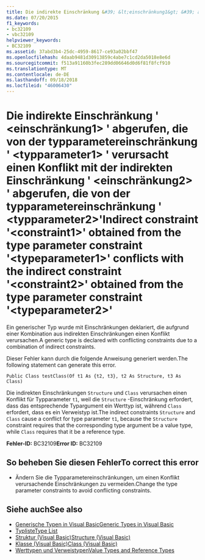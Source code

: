 ```yaml
---
title: Die indirekte Einschränkung &#39; &lt;einschränkung1&gt; &#39; abgerufen, die von der typparametereinschränkung &#39; &lt;typparameter1&gt; &#39; verursacht einen Konflikt mit der indirekten Einschränkung &#39; &lt;einschränkung2&gt; &#39; abgerufen, die von der typparametereinschränkung &#39; &lt;typparameter2&gt;&#39;
ms.date: 07/20/2015
f1_keywords:
- bc32109
- vbc32109
helpviewer_keywords:
- BC32109
ms.assetid: 37abd3b4-25dc-4959-8617-ce93a02bbf47
ms.openlocfilehash: 4daab9481d30913859c4abe7c1cd2da5018e8e6d
ms.sourcegitcommit: f513a91160b3fec289dd06646d0d6f81f8fcf910
ms.translationtype: MT
ms.contentlocale: de-DE
ms.lasthandoff: 09/18/2018
ms.locfileid: "46006430"
---
```

# <a name="indirect-constraint-39ltconstraint1gt39-obtained-from-the-type-parameter-constraint-39lttypeparameter1gt39-conflicts-with-the-indirect-constraint-39ltconstraint2gt39-obtained-from-the-type-parameter-constraint-39lttypeparameter2gt39"></a><span data-ttu-id="d174e-102">Die indirekte Einschränkung &#39; &lt;einschränkung1&gt; &#39; abgerufen, die von der typparametereinschränkung &#39; &lt;typparameter1&gt; &#39; verursacht einen Konflikt mit der indirekten Einschränkung &#39; &lt;einschränkung2&gt; &#39; abgerufen, die von der typparametereinschränkung &#39; &lt;typparameter2&gt;&#39;</span><span class="sxs-lookup"><span data-stu-id="d174e-102">Indirect constraint &#39;&lt;constraint1&gt;&#39; obtained from the type parameter constraint &#39;&lt;typeparameter1&gt;&#39; conflicts with the indirect constraint &#39;&lt;constraint2&gt;&#39; obtained from the type parameter constraint &#39;&lt;typeparameter2&gt;&#39;</span></span>
<span data-ttu-id="d174e-103">Ein generischer Typ wurde mit Einschränkungen deklariert, die aufgrund einer Kombination aus indirekten Einschränkungen einen Konflikt verursachen.</span><span class="sxs-lookup"><span data-stu-id="d174e-103">A generic type is declared with conflicting constraints due to a combination of indirect constraints.</span></span>  
  
 <span data-ttu-id="d174e-104">Dieser Fehler kann durch die folgende Anweisung generiert werden.</span><span class="sxs-lookup"><span data-stu-id="d174e-104">The following statement can generate this error.</span></span>  
  
```  
Public Class testClass(Of t1 As {t2, t3}, t2 As Structure, t3 As Class)  
```  
  
 <span data-ttu-id="d174e-105">Die indirekten Einschränkungen `Structure` und `Class` verursachen einen Konflikt für Typparameter `t1`, weil die `Structure` -Einschränkung erfordert, dass das entsprechende Typargument ein Werttyp ist, während `Class` erfordert, dass es ein Verweistyp ist.</span><span class="sxs-lookup"><span data-stu-id="d174e-105">The indirect constraints `Structure` and `Class` cause a conflict for type parameter `t1`, because the `Structure` constraint requires that the corresponding type argument be a value type, while `Class` requires that it be a reference type.</span></span>  
  
 <span data-ttu-id="d174e-106">**Fehler-ID:** BC32109</span><span class="sxs-lookup"><span data-stu-id="d174e-106">**Error ID:** BC32109</span></span>  
  
## <a name="to-correct-this-error"></a><span data-ttu-id="d174e-107">So beheben Sie diesen Fehler</span><span class="sxs-lookup"><span data-stu-id="d174e-107">To correct this error</span></span>  
  
-   <span data-ttu-id="d174e-108">Ändern Sie die Typparametereinschränkungen, um einen Konflikt verursachende Einschränkungen zu vermeiden.</span><span class="sxs-lookup"><span data-stu-id="d174e-108">Change the type parameter constraints to avoid conflicting constraints.</span></span>  
  
## <a name="see-also"></a><span data-ttu-id="d174e-109">Siehe auch</span><span class="sxs-lookup"><span data-stu-id="d174e-109">See also</span></span>

- [<span data-ttu-id="d174e-110">Generische Typen in Visual Basic</span><span class="sxs-lookup"><span data-stu-id="d174e-110">Generic Types in Visual Basic</span></span>](../../visual-basic/programming-guide/language-features/data-types/generic-types.md)  
- [<span data-ttu-id="d174e-111">Typliste</span><span class="sxs-lookup"><span data-stu-id="d174e-111">Type List</span></span>](../../visual-basic/language-reference/statements/type-list.md)  
- [<span data-ttu-id="d174e-112">Struktur (Visual Basic)</span><span class="sxs-lookup"><span data-stu-id="d174e-112">Structure (Visual Basic)</span></span>](../../visual-basic/language-reference/statements/structure-statement.md)  
- [<span data-ttu-id="d174e-113">Klasse (Visual Basic)</span><span class="sxs-lookup"><span data-stu-id="d174e-113">Class (Visual Basic)</span></span>](../../visual-basic/language-reference/statements/class-statement.md)  
- [<span data-ttu-id="d174e-114">Werttypen und Verweistypen</span><span class="sxs-lookup"><span data-stu-id="d174e-114">Value Types and Reference Types</span></span>](../../visual-basic/programming-guide/language-features/data-types/value-types-and-reference-types.md)
